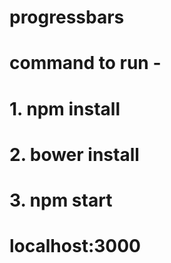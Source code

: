 # progressbars
# command to run - 
# 1.  npm install
# 2.  bower install
# 3.  npm start

# localhost:3000

